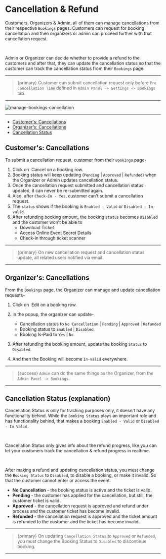 # Cancellation & Refund

Customers, Organizers & Admin, all of them can manage cancellations from their respective `Bookings` pages. Customers can request for booking cancellation and then organizers or admin can proceed further with that cancellation request. 

<br>

Admin or Organizer can decide whether to provide a refund to the customers and after that, they can update the cancellation status so that the customer can track the cancellation status from their `Bookings` page.

---

>{primary} Customer can submit cancellation request only before `Pre Cancellation Time` defined in `Admin Panel -> Settings -> Bookings` tab.

---

![manage-bookings-cancellation](https://eventmie-pro-docs.classiebit.com/images/manage-bookings-cancellation.jpg "manage-bookings-cancellation")

---

- [Customer's: Cancellations](#customer-cancellations)
- [Organizer's: Cancellations](#organizer-cancellations)
- [Cancellation Status](#cancellation-status)

<a name="customer-Cancellations"></a>
## Customer's: Cancellations

To submit a cancellation request, customer from their `Bookings` page-

1. Click on &nbsp;<larecipe-button type="danger" size="sm" rounded>Cancel</larecipe-button> on a booking row.
2. Booking status will keep updating (`Pending` | `Approved` | `Refunded`) when the Organizer or Admin updates cancellation status.
3. Once the cancellation request submitted and cancellation status updated, it can never be re-submitted again.
4. Also, after `Check-In - Yes`, customer can't submit a cancellation request.
4. The `status` shows if the booking is `Enabled - Valid` or `Disabled - In-valid`.
5. After refunding booking amount, the booking `status` becomes `Disabled` and the customer won't be able to 
    - Download Ticket
    - Access Online Event Secret Details
    - Check-in through ticket scanner

---

>{primary} On new cancellation request and cancellation status update, all related users notified via email. 

---

<a name="organizer-cancellations"></a>
## Organizer's: Cancellations

From the `Bookings` page, the Organizer can manage and update cancellation requests-

1. Click on &nbsp;<larecipe-button type="primary" size="sm" rounded>Edit</larecipe-button> on a booking row.
2. In the popup, the organizer can update- 
    - Cancellation status to `No Cancellation` | `Pending` | `Approved` | `Refunded`
    - Booking status to `Enabled` | `Disabled`
    - Booking Is-Paid to `Yes` | `No`


3. After refunding the booking amount, update the booking `Status` to `Disabled`.
4. And then the Booking will become `In-valid` everywhere.


---

>{success} `Admin` can do the same things as the Organizer, from the `Admin Panel -> Bookings`.

---



<a name="cancellation-status"></a>
## Cancellation Status (explanation)

Cancellation Status is only for tracking purposes only, it doesn't have any functionality behind. While the `Booking Status` plays an important role and has functionality behind, that makes a booking `Enabled - Valid` or `Disabled - In Valid`. 

<br>

Cancellation Status only gives info about the refund progress, like you can let your customers track the cancellation & refund progress in realtime.

<br>

After making a refund and updating cancellation status, you must change the `Booking Status` to `Disabled`, to disable a booking, or make it invalid. So that the customer cannot enter or access the event.


- **No Cancellation** - the booking status is active and the ticket is valid.
- **Pending** - the customer has applied for the cancellation, but still, the customer ticket is valid.
- **Approved** - the cancellation request is approved and refund under process and the customer ticket has become invalid.
- **Refunded** - the cancellation request is approved and the ticket amount is refunded to the customer and the ticket has become invalid.

---

>{primary} On updating `Cancellation Status` to `Approved` or `Refunded`, you must change the Booking Status to `Disabled` to discontinue booking.

---


